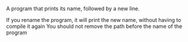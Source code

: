A program that prints its name, followed by a new line.

If you rename the program, it will print the new name, without having to compile it again
You should not remove the path before the name of the program
